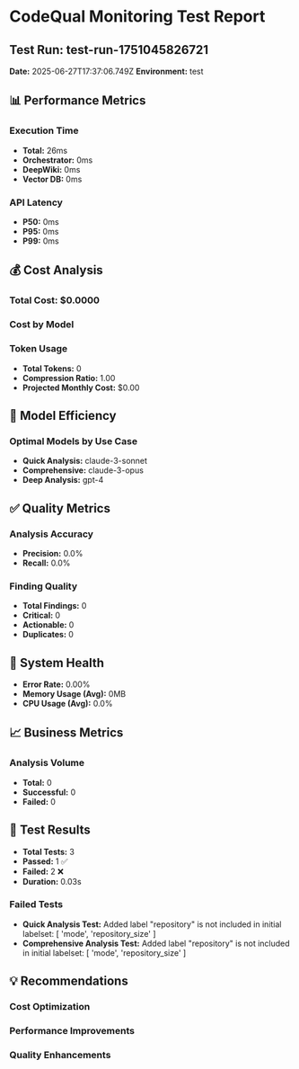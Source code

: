 # CodeQual Monitoring Test Report

## Test Run: test-run-1751045826721
**Date:** 2025-06-27T17:37:06.749Z
**Environment:** test

## 📊 Performance Metrics

### Execution Time
- **Total:** 26ms
- **Orchestrator:** 0ms
- **DeepWiki:** 0ms
- **Vector DB:** 0ms

### API Latency
- **P50:** 0ms
- **P95:** 0ms
- **P99:** 0ms

## 💰 Cost Analysis

### Total Cost: $0.0000

### Cost by Model


### Token Usage
- **Total Tokens:** 0
- **Compression Ratio:** 1.00
- **Projected Monthly Cost:** $0.00

## 🎯 Model Efficiency

### Optimal Models by Use Case
- **Quick Analysis:** claude-3-sonnet
- **Comprehensive:** claude-3-opus
- **Deep Analysis:** gpt-4

## ✅ Quality Metrics

### Analysis Accuracy
- **Precision:** 0.0%
- **Recall:** 0.0%

### Finding Quality
- **Total Findings:** 0
- **Critical:** 0
- **Actionable:** 0
- **Duplicates:** 0

## 🏥 System Health

- **Error Rate:** 0.00%
- **Memory Usage (Avg):** 0MB
- **CPU Usage (Avg):** 0.0%

## 📈 Business Metrics

### Analysis Volume
- **Total:** 0
- **Successful:** 0
- **Failed:** 0

## 🧪 Test Results

- **Total Tests:** 3
- **Passed:** 1 ✅
- **Failed:** 2 ❌
- **Duration:** 0.03s


### Failed Tests
- **Quick Analysis Test:** Added label "repository" is not included in initial labelset: [ 'mode', 'repository_size' ]
- **Comprehensive Analysis Test:** Added label "repository" is not included in initial labelset: [ 'mode', 'repository_size' ]


## 💡 Recommendations

### Cost Optimization


### Performance Improvements


### Quality Enhancements

